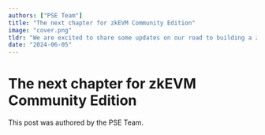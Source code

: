 ```yaml
---
authors: ["PSE Team"]
title: "The next chapter for zkEVM Community Edition"
image: "cover.png"
tldr: "We are excited to share some updates on our road to building a zkEVM, as we generalize our exploration towards the design and implementation of a general-purpose zkVM."
date: "2024-06-05"
---
```


# The next chapter for zkEVM Community Edition

This post was authored by the PSE Team.
